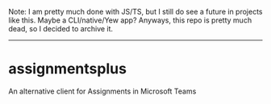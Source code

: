 Note: I am pretty much done with JS/TS, but I still do see a future in projects like this. Maybe a CLI/native/Yew app? Anyways, this repo is pretty much dead, so I decided to archive it.

---

# assignmentsplus
An alternative client for Assignments in Microsoft Teams
